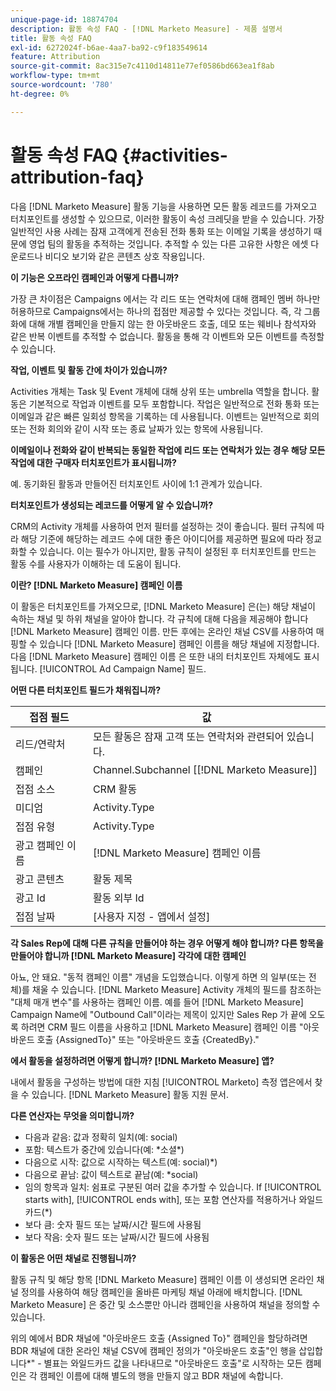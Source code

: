```yaml
---
unique-page-id: 18874704
description: 활동 속성 FAQ - [!DNL Marketo Measure] - 제품 설명서
title: 활동 속성 FAQ
exl-id: 6272024f-b6ae-4aa7-ba92-c9f183549614
feature: Attribution
source-git-commit: 8ac315e7c4110d14811e77ef0586bd663ea1f8ab
workflow-type: tm+mt
source-wordcount: '780'
ht-degree: 0%

---
```


# 활동 속성 FAQ {#activities-attribution-faq}

다음 [!DNL Marketo Measure] 활동 기능을 사용하면 모든 활동 레코드를 가져오고 터치포인트를 생성할 수 있으므로, 이러한 활동이 속성 크레딧을 받을 수 있습니다. 가장 일반적인 사용 사례는 잠재 고객에게 전송된 전화 통화 또는 이메일 기록을 생성하기 때문에 영업 팀의 활동을 추적하는 것입니다. 추적할 수 있는 다른 고유한 사항은 에셋 다운로드나 비디오 보기와 같은 콘텐츠 상호 작용입니다.

**이 기능은 오프라인 캠페인과 어떻게 다릅니까?**

가장 큰 차이점은 Campaigns 에서는 각 리드 또는 연락처에 대해 캠페인 멤버 하나만 허용하므로 Campaigns에서는 하나의 접점만 제공할 수 있다는 것입니다. 즉, 각 그룹화에 대해 개별 캠페인을 만들지 않는 한 아웃바운드 호출, 데모 또는 웨비나 참석자와 같은 반복 이벤트를 추적할 수 없습니다. 활동을 통해 각 이벤트와 모든 이벤트를 측정할 수 있습니다.

**작업, 이벤트 및 활동 간에 차이가 있습니까?**

Activities 개체는 Task 및 Event 개체에 대해 상위 또는 umbrella 역할을 합니다. 활동은 기본적으로 작업과 이벤트를 모두 포함합니다. 작업은 일반적으로 전화 통화 또는 이메일과 같은 빠른 일회성 항목을 기록하는 데 사용됩니다. 이벤트는 일반적으로 회의 또는 전화 회의와 같이 시작 또는 종료 날짜가 있는 항목에 사용됩니다.

**이메일이나 전화와 같이 반복되는 동일한 작업에 리드 또는 연락처가 있는 경우 해당 모든 작업에 대한 구매자 터치포인트가 표시됩니까?**

예. 동기화된 활동과 만들어진 터치포인트 사이에 1:1 관계가 있습니다.

**터치포인트가 생성되는 레코드를 어떻게 알 수 있습니까?**

CRM의 Activity 개체를 사용하여 먼저 필터를 설정하는 것이 좋습니다. 필터 규칙에 따라 해당 기준에 해당하는 레코드 수에 대한 좋은 아이디어를 제공하면 필요에 따라 정교화할 수 있습니다. 이는 필수가 아니지만, 활동 규칙이 설정된 후 터치포인트를 만드는 활동 수를 사용자가 이해하는 데 도움이 됩니다.

**이란? [!DNL Marketo Measure] 캠페인 이름**

이 활동은 터치포인트를 가져오므로, [!DNL Marketo Measure] 은(는) 해당 채널이 속하는 채널 및 하위 채널을 알아야 합니다. 각 규칙에 대해 다음을 제공해야 합니다 [!DNL Marketo Measure] 캠페인 이름. 만든 후에는 온라인 채널 CSV를 사용하여 매핑할 수 있습니다 [!DNL Marketo Measure] 캠페인 이름을 해당 채널에 지정합니다. 다음 [!DNL Marketo Measure] 캠페인 이름 은 또한 내의 터치포인트 자체에도 표시됩니다. [!UICONTROL Ad Campaign Name] 필드.

**어떤 다른 터치포인트 필드가 채워집니까?**

| **접점 필드** | **값** |
|---|---|
| 리드/연락처 | 모든 활동은 잠재 고객 또는 연락처와 관련되어 있습니다. |
| 캠페인 | Channel.Subchannel [[!DNL Marketo Measure]] |
| 접점 소스 | CRM 활동 |
| 미디엄 | Activity.Type |
| 접점 유형 | Activity.Type |
| 광고 캠페인 이름 | [!DNL Marketo Measure] 캠페인 이름 |
| 광고 콘텐츠 | 활동 제목 |
| 광고 Id | 활동 외부 Id |
| 접점 날짜 | [사용자 지정 - 앱에서 설정] |

**각 Sales Rep에 대해 다른 규칙을 만들어야 하는 경우 어떻게 해야 합니까? 다른 항목을 만들어야 합니까 [!DNL Marketo Measure] 각각에 대한 캠페인**

아뇨, 안 돼요. &quot;동적 캠페인 이름&quot; 개념을 도입했습니다. 이렇게 하면 의 일부(또는 전체)를 채울 수 있습니다. [!DNL Marketo Measure] Activity 개체의 필드를 참조하는 &quot;대체 매개 변수&quot;를 사용하는 캠페인 이름. 예를 들어 [!DNL Marketo Measure] Campaign Name에 &quot;Outbound Call&quot;이라는 제목이 있지만 Sales Rep 가 끝에 오도록 하려면 CRM 필드 이름을 사용하고 [!DNL Marketo Measure] 캠페인 이름 &quot;아웃바운드 호출 {AssignedTo}&quot; 또는 &quot;아웃바운드 호출 {CreatedBy}.&quot;

**에서 활동을 설정하려면 어떻게 합니까? [!DNL Marketo Measure] 앱?**

내에서 활동을 구성하는 방법에 대한 지침 [!UICONTROL Marketo] 측정 앱은에서 찾을 수 있습니다. [!DNL Marketo Measure] 활동 지원 문서.

**다른 연산자는 무엇을 의미합니까?**

* 다음과 같음: 값과 정확히 일치(예: social)
* 포함: 텍스트가 중간에 있습니다(예: &#42;소셜&#42;)
* 다음으로 시작: 값으로 시작하는 텍스트(예: social)&#42;)
* 다음으로 끝남: 값이 텍스트로 끝남(예: &#42;social)
* 임의 항목과 일치: 쉼표로 구분된 여러 값을 추가할 수 있습니다. If [!UICONTROL starts with], [!UICONTROL ends with], 또는 포함 연산자를 적용하거나 와일드카드(&#42;)
* 보다 큼: 숫자 필드 또는 날짜/시간 필드에 사용됨
* 보다 작음: 숫자 필드 또는 날짜/시간 필드에 사용됨

**이 활동은 어떤 채널로 진행됩니까?**

활동 규칙 및 해당 항목 [!DNL Marketo Measure] 캠페인 이름 이 생성되면 온라인 채널 정의를 사용하여 해당 캠페인을 올바른 마케팅 채널 아래에 배치합니다. [!DNL Marketo Measure] 은 중간 및 소스뿐만 아니라 캠페인을 사용하여 채널을 정의할 수 있습니다.

위의 예에서 BDR 채널에 &quot;아웃바운드 호출 {Assigned To}&quot; 캠페인을 할당하려면 BDR 채널에 대한 온라인 채널 CSV에 캠페인 정의가 &quot;아웃바운드 호출&quot;인 행을 삽입합니다&#42;&quot; - 별표는 와일드카드 값을 나타내므로 &quot;아웃바운드 호출&quot;로 시작하는 모든 캠페인은 각 캠페인 이름에 대해 별도의 행을 만들지 않고 BDR 채널에 속합니다.
